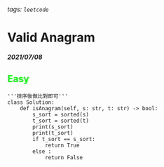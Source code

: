 ###### tags: `leetcode`
<style>
.orange {
  color: #FFA600;
}
.green{
  color: #00FF00;
}
.red{
  color: #FF0000;
}
</style>

# Valid Anagram
***2021/07/08***
## <span class="green">Easy</span>
```python=
'''排序後做比對即可'''
class Solution:
    def isAnagram(self, s: str, t: str) -> bool:
        s_sort = sorted(s)
        t_sort = sorted(t)
        print(s_sort)
        print(t_sort)
        if t_sort == s_sort:
            return True
        else :
            return False
```